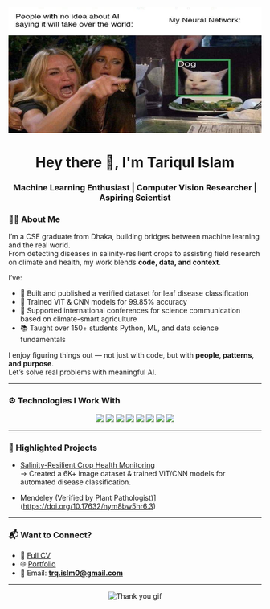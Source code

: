 <p align="center">
  <img src="g.jpg" width="580" height="250" alt="AI meme"/>
</p>

<h1 align="center">Hey there 👋, I'm Tariqul Islam</h1>

<h3 align="center">Machine Learning Enthusiast | Computer Vision Researcher | Aspiring Scientist</h3>


### 👨‍🔬 About Me

I’m a CSE graduate from Dhaka, building bridges between machine learning and the real world.  
From detecting diseases in salinity-resilient crops to assisting field research on climate and health, my work blends **code, data, and context**.  

I’ve:
- 🧪 Built and published a verified dataset for leaf disease classification  
- 🧠 Trained ViT & CNN models for 99.85% accuracy  
- 🎤 Supported international conferences for science communication based on climate-smart agriculture  
- 📚 Taught over 150+ students Python, ML, and data science fundamentals  

I enjoy figuring things out — not just with code, but with **people, patterns, and purpose**.  
Let’s solve real problems with meaningful AI.


---

### ⚙️ Technologies I Work With

<p align="center">
  <img src="https://img.shields.io/badge/Python-14354C?style=for-the-badge&logo=python&logoColor=white" />
  <img src="https://img.shields.io/badge/TensorFlow-FF6F00?style=for-the-badge&logo=tensorflow&logoColor=white" />
  <img src="https://img.shields.io/badge/Scikit--Learn-F7931E?style=for-the-badge&logo=scikit-learn&logoColor=white" />
  <img src="https://img.shields.io/badge/Pandas-150458?style=for-the-badge&logo=pandas&logoColor=white" />
  <img src="https://img.shields.io/badge/NumPy-013243?style=for-the-badge&logo=numpy&logoColor=white" />
  <img src="https://img.shields.io/badge/MySQL-4479A1?style=for-the-badge&logo=mysql&logoColor=white" />
  <img src="https://img.shields.io/badge/HTML5-E34F26?style=for-the-badge&logo=html5&logoColor=white" />
  <img src="https://img.shields.io/badge/C%20Language-A8B9CC?style=for-the-badge&logo=c&logoColor=white" />
</p>

---

### 📌 Highlighted Projects

-  [Salinity-Resilient Crop Health Monitoring](https://sites.google.com/diu.edu.bd/tariqleafdiseasedetection/home)  
  → Created a 6K+ image dataset & trained ViT/CNN models for automated disease classification.

-   Mendeley (Verified by Plant Pathologist)](https://doi.org/10.17632/nym8bw5hr6.3)

---

### 📬 Want to Connect?

- 💼 [Full CV](https://drive.google.com/file/d/1zU1MAAtZJWv_weBIBWelvUp0992klrLw/view)
- 🌐 [Portfolio](https://sites.google.com/view/tariqportfolioo/about)
- 📧 Email: **trq.islm0@gmail.com**

---

<p align="center">
  <img src="https://media.giphy.com/media/26AHONQ79FdWZhAI0/giphy.gif" width="1000" height="300" alt="Thank you gif"/>
</p>
